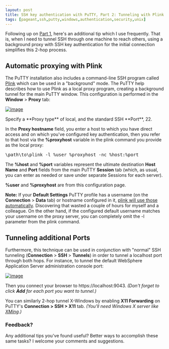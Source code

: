 ```yaml
---
layout: post
title: SSH key authentication with PuTTY, Part 2: Tunneling with Plink 
tags: [pageant,ssh,putty,windows,authentication,security,unix]
---
```

Following up on [Part 1](/2011/02/03/ssh-key-authentication-with-putty.html), here's an additional tip which I use frequently. That is, when I need to tunnel SSH through one machine to reach others, using a background proxy with SSH key authentication for the initial connection simplifies this 2-hop process.  

## Automatic proxying with Plink

The PuTTY installation also includes a command-line SSH program called [Plink](http://the.earth.li/%7Esgtatham/putty/0.60/htmldoc/Chapter7.html#plink) which can be used in a "background" mode. The PuTTY help describes how to use Plink as a local proxy program, creating a background tunnel for the main PuTTY window. This configuration is performed in the **Window** > **Proxy** tab:

[![image](https://dw1.s81c.com/developerworks/mydeveloperworks/blogs/Dougclectica/resource/PuTTYPlinkProxy.png)](https://www.ibm.com/developerworks/mydeveloperworks/blogs/Dougclectica/resource/PuTTYPlinkProxy.png)

<div>Specify a **Proxy type** of local, and the standard SSH **Port**, 22.  
</div>

In the **Proxy hostname** field, you enter a host to which you have direct access and on which you've configured key authentication, then you refer to that host via the **%proxyhost** variable in the plink command you provide as the local proxy:

<pre>\path\to\plink -l %user %proxyhost -nc %host:%port</pre>

The **%host** and **%port** variables represent the ultimate destination **Host Name** and **Port** fields from the main PuTTY **Session** tab (which, as usual, you can enter as needed or save under separate Sessions for each server).

**%user** and **%proxyhost** are from this configuration page.  

**Note:** If your **Default Settings** PuTTY profile has a username (on the **Connection** > **Data** tab) or hostname configured in it, [plink will use those automatically](http://superuser.com/questions/204985/plink-takes-connection-host-from-puttys-default-connection). Discovering that wasted a couple of hours for myself and a colleague. On the other hand, if the configured default username matches your username on the proxy server, you can completely omit the -l parameter from the plink command.  

## Tunneling additional Ports

Furthermore, this technique can be used in conjunction with "normal" SSH tunneling (**Connection** > **SSH** > **Tunnels**) in order to tunnel a localhost port through both hops. For instance, to tunnel the default WebSphere Application Server administration console port:

[![image](https://dw1.s81c.com/developerworks/mydeveloperworks/blogs/Dougclectica/resource/BLOGS_UPLOADED_IMAGES/sshtunnel.png)](https://www.ibm.com/developerworks/mydeveloperworks/blogs/Dougclectica/resource/BLOGS_UPLOADED_IMAGES/sshtunnel.png)

Then you connect your browser to https://localhost:9043\. _(Don't forget to click **Add** for each port you want to tunnel.)_

You can similarly 2-hop tunnel X-Windows by enabling **X11 Forwarding** on PuTTY's **Connection > SSH > X11** tab. _(You'll need Windows X server like [XMing](http://www.straightrunning.com/XmingNotes/).)_

### Feedback?

Any additional tips you've found useful? Better ways to accomplish these same tasks? I welcome your comments and suggestions.
